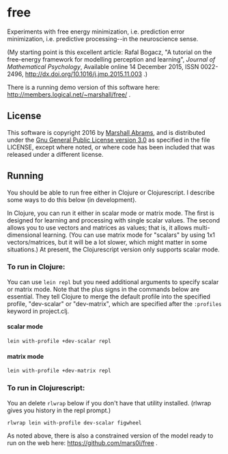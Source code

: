 # free

Experiments with free energy minimization, i.e. prediction error
minimization, i.e. predictive processing--in the neuroscience sense.

(My starting point is this excellent article:
Rafal Bogacz, "A tutorial on the free-energy framework for modelling
perception and learning", *Journal of Mathematical Psychology*,
Available online 14 December 2015, ISSN 0022-2496,
http://dx.doi.org/10.1016/j.jmp.2015.11.003 .)

There is a running demo version of this software here:
http://members.logical.net/~marshall/free/ .

## License

This software is copyright 2016 by [Marshall
Abrams](http://members.logical.net/~marshall/), and is distributed under
the [Gnu General Public License version
3.0](http://www.gnu.org/copyleft/gpl.html) as specified in the file
LICENSE, except where noted, or where code has been included that was
released under a different license.

## Running

You should be able to run free either in Clojure or Clojurescript.  I
describe some ways to do this below (in development).

In Clojure, you can run it either in scalar
mode or matrix mode.  The first is designed for learning and
processing with single scalar values.  The second allows you to use
vectors and matrices as values; that is, it allows multi-dimensional
learning.  (You can use matrix mode for "scalars" by using 1x1
vectors/matrices, but it will be a lot slower, which might matter in
some situations.)  At present, the Clojurescript version only supports
scalar mode.

### To run in Clojure:

You can use `lein repl` but you need additional arguments to specify
scalar or matrix mode.  Note that the plus signs in the commands below
are essential.  They tell Clojure to merge the default profile into
the specified profile, "dev-scalar" or "dev-matrix", which are
specified after the `:profiles` keyword in project.clj.

#### scalar mode

    lein with-profile +dev-scalar repl

#### matrix mode

    lein with-profile +dev-matrix repl


### To run in Clojurescript:

You an delete `rlwrap` below if you don't have that utility installed.
(rlwrap gives you history in the repl prompt.)

    rlwrap lein with-profile dev-scalar figwheel

As noted above, there is also a constrained version of the model ready
to run on the web here: https://github.com/mars0i/free .
